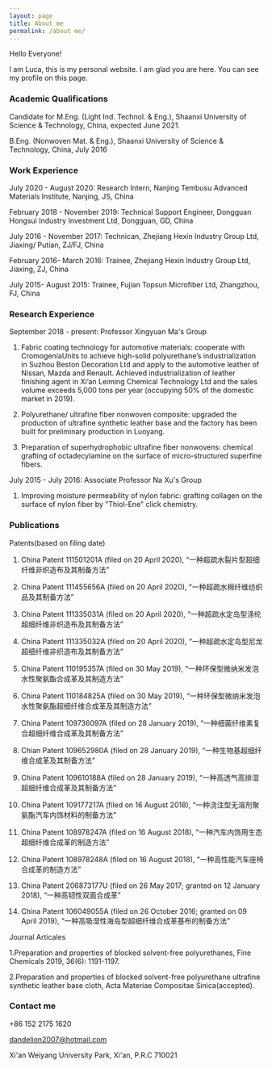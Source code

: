 ```yaml
---
layout: page
title: About me
permalink: /about me/
---
```


Hello Everyone!

I am Luca, this is my personal website. I am glad you are here. You can see my profile on this page.

### Academic Qualifications

Candidate for M.Eng. (Light Ind. Technol. & Eng.), Shaanxi University of Science & Technology, China, expected June 2021.

B.Eng. (Nonwoven Mat. & Eng.), Shaanxi University of Science & Technology, China, July 2016

### Work Experience

July 2020 - August 2020: Research Intern, Nanjing Tembusu Advanced Materials Institute, Nanjing, JS, China

February 2018 - November 2019: Technical Support Engineer, Dongguan Hongsui Industry Investment Ltd, Dongguan, GD, China

July 2016 - November 2017: Technican, Zhejiang Hexin Industry Group Ltd, Jiaxing/ Putian, ZJ/FJ, China

February 2016- March 2016: Trainee, Zhejiang Hexin Industry Group Ltd, Jiaxing, ZJ, China

July 2015- August 2015: Trainee, Fujian Topsun Microfiber Ltd, Zhangzhou, FJ, China

### Research Experience

September 2018 - present: Professor Xingyuan Ma's Group

1. Fabric coating technology for automotive materials: cooperate with CromogeniaUnits to achieve high-solid polyurethane’s industrialization in Suzhou Beston Decoration Ltd and apply to the automotive leather of Nissan, Mazda and Renault. Achieved industrialization of leather finishing agent in Xi’an Leiming Chemical Technology Ltd and the sales volume exceeds 5,000 tons per year (occupying 50% of the domestic market in 2019).

2. Polyurethane/ ultrafine fiber nonwoven composite: upgraded the production of ultrafine synthetic leather base and the factory has been built for preliminary production in Luoyang.

3. Preparation of superhydrophobic ultrafine fiber nonwovens: chemical grafting of octadecylamine on the surface of micro-structured superfine fibers.

July 2015 - July 2016: Associate Professor Na Xu's Group

1. Improving moisture permeability of nylon fabric: grafting collagen on the surface of nylon fiber by "Thiol-Ene" click chemistry.

### Publications

Patents(based on filing date)

1. China Patent 111501201A (filed on 20 April 2020), “一种超疏水裂片型超细纤维非织造布及其制备方法”

2. China Patent 111455656A (filed on 20 April 2020), “一种超疏水棉纤维纺织品及其制备方法”

3. China Patent 111335031A (filed on 20 April 2020), “一种超疏水定岛型涤纶超细纤维非织造布及其制备方法”

4. China Patent 111335032A (filed on 20 April 2020), “一种超疏水定岛型尼龙超细纤维非织造布及其制备方法”

5. China Patent 110195357A (filed on 30 May 2019), “一种环保型微纳米发泡水性聚氨酯合成革及其制造方法”

6. China Patent 110184825A (filed on 30 May 2019), “一种环保型微纳米发泡水性聚氨酯超细纤维合成革及其制造方法”

7. China Patent 109736097A (filed on 28 January 2019), “一种细菌纤维素复合超细纤维合成革及其制备方法”

8. Chian Patent 109652980A (filed on 28 January 2019), “一种生物基超细纤维合成革及其制备方法”

9. China Patent 109610188A (filed on 28 January 2019), “一种高透气高排湿超细纤维合成革及其制备方法”

10. China Patent 109177217A (filed on 16 August 2018), “一种浇注型无溶剂聚氨酯汽车内饰材料的制备方法”

11. China Patent 108978247A (filed on 16 August 2018), “一种汽车内饰用生态超细纤维合成革的制造方法”

12. China Patent 108978248A (filed on 16 August 2018), “一种高性能汽车座椅合成革的制造方法”

13. China Patent 206873177U (filed on 26 May 2017; granted on 12 January 2018), “一种高韧性双面合成革”

14. China Patent 106049055A (filed on 26 October 2016; granted on 09 April 2019), “一种高吸湿性海岛型超细纤维合成革基布的制备方法”

Journal Articales

1.Preparation and properties of blocked solvent-free polyurethanes, Fine Chemicals 2019, 36(6): 1191-1197. 

2.Preparation and properties of blocked solvent-free polyurethane ultrafine synthetic leather base cloth, Acta Materiae Compositae Sinica(accepted).

### Contact me

+86 152 2175 1620

[dandelion2007@hotmail.com](dandelion2007@hotmail.com)

Xi'an Weiyang University Park, Xi'an, P.R.C 710021
